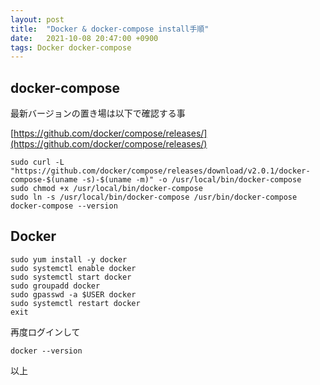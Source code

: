 ```yaml
---
layout: post
title:  "Docker & docker-compose install手順"
date:   2021-10-08 20:47:00 +0900
tags: Docker docker-compose
---
```


## docker-compose

最新バージョンの置き場は以下で確認する事

[https://github.com/docker/compose/releases/](https://github.com/docker/compose/releases/)

```
sudo curl -L "https://github.com/docker/compose/releases/download/v2.0.1/docker-compose-$(uname -s)-$(uname -m)" -o /usr/local/bin/docker-compose
sudo chmod +x /usr/local/bin/docker-compose
sudo ln -s /usr/local/bin/docker-compose /usr/bin/docker-compose
docker-compose --version
```

## Docker

```
sudo yum install -y docker
sudo systemctl enable docker
sudo systemctl start docker
sudo groupadd docker
sudo gpasswd -a $USER docker
sudo systemctl restart docker
exit
```

再度ログインして
```
docker --version
```

以上

